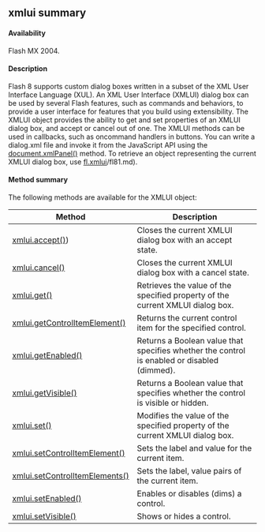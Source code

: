 ## xmlui summary

#### Availability

Flash MX 2004.

#### Description

Flash 8 supports custom dialog boxes written in a subset of the XML User Interface Language (XUL). An XML User Interface (XMLUI) dialog box can be used by several Flash features, such as commands and behaviors, to provide a user interface for features that you build using extensibility. The XMLUI object provides the ability to get and set properties of an XMLUI dialog box, and accept or cancel out of one. The XMLUI methods can be used in callbacks, such as oncommand handlers in buttons.
You can write a dialog.xml file and invoke it from the JavaScript API using the [document.xmlPanel()](../Document_object/docu6198.md) method. To retrieve an object representing the current XMLUI dialog box, use [fl.xmlui](../flash_object_(fl)/fl81.md)/fl81.md).

#### Method summary

The following methods are available for the XMLUI object:

| **Method**                                       | **Description**                                                                             |
|--------------------------------------------------|---------------------------------------------------------------------------------------------|
| [xmlui.accept()](../XMLUI_object/xmlui.md))                | Closes the current XMLUI dialog box with an accept state.                                   |
| [xmlui.cancel()](../XMLUI_object/xmlui1.md)                 | Closes the current XMLUI dialog box with a cancel state.                                    |
| [xmlui.get()](../XMLUI_object/xmlui2.md)                    | Retrieves the value of the specified property of the current XMLUI dialog box.              |
| [xmlui.getControlItemElement()](../XMLUI_object/xmlui3.md)  | Returns the current control item for the specified control.                                 |
| [xmlui.getEnabled()](../XMLUI_object/xmlui4.md)             | Returns a Boolean value that specifies whether the control is enabled or disabled (dimmed). |
| [xmlui.getVisible()](../XMLUI_object/xmlui5.md)             | Returns a Boolean value that specifies whether the control is visible or hidden.            |
| [xmlui.set()](../XMLUI_object/xmlui6.md)                    | Modifies the value of the specified property of the current XMLUI dialog box.               |
| [xmlui.setControlItemElement()](../XMLUI_object/xmlui7.md)  | Sets the label and value for the current item.                                              |
| [xmlui.setControlItemElements()](../XMLUI_object/xmlui8.md) | Sets the label, value pairs of the current item.                                            |
| [xmlui.setEnabled()](../XMLUI_object/xmlui9.md)             | Enables or disables (dims) a control.                                                       |
| [xmlui.setVisible()](../XMLUI_object/xmlui10.md)             | Shows or hides a control.                                                                   |

<span id="xmlui.accept()" class="anchor"></span>


